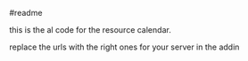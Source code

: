 #readme 

this is the al code for the resource calendar.

replace the urls with the right ones for your server in the addin
